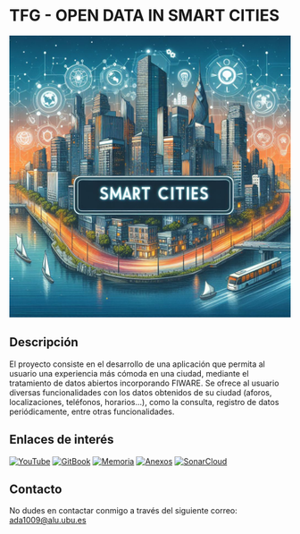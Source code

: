 # TFG - OPEN DATA IN SMART CITIES
![SMART CITIES APP](CODE/static/img/logo.jpg)

## Descripción
El proyecto consiste en el desarrollo de una aplicación que permita al usuario una experiencia más cómoda en una ciudad, mediante el tratamiento de datos abiertos incorporando FIWARE. Se ofrece al usuario diversas funcionalidades con los datos obtenidos de su ciudad (aforos, localizaciones, teléfonos, horarios...), como la consulta, registro de datos periódicamente, entre otras funcionalidades.

## Enlaces de interés
[![YouTube](https://img.shields.io/badge/YouTube-FF0000?style=for-the-badge&logo=youtube&logoColor=white)](https://youtube.com)  [![GitBook](https://img.shields.io/badge/GitBook-000000?style=for-the-badge&logo=gitbook&logoColor=white)](https://app.gitbook.com/o/4BX5FV48VxDJONTvZNTI/s/MSz5qiARMQIgynfD8ti0/smart-cities/home)  [![Memoria](https://img.shields.io/badge/Memoria-0078D4?style=for-the-badge&logo=microsoft-word&logoColor=white)](Documentación/memoria.pdf)  [![Anexos](https://img.shields.io/badge/Anexos-0078D4?style=for-the-badge&logo=microsoft-word&logoColor=white)](Documentación/anexos.pdf) [![SonarCloud](https://sonarcloud.io/images/project_badges/sonarcloud-white.svg)](https://sonarcloud.io/summary/new_code?id=AlejandroDeCastro_TFG)

## Contacto
No dudes en contactar conmigo a través del siguiente correo: ada1009@alu.ubu.es
